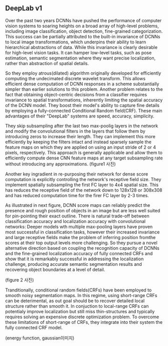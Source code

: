 ## DeepLab v1


Over the past two years DCNNs have pushed the performance of computer vision systems to soaring heights on a broad array of high-level problems, including image classification, object detection, fine-grained categorization. This success can be partially attributed to the built-in invariance of DCNNs to local image transformations, which underpins their ability to learn hierarchical abstractions of data. While this invariance is clearly desirable for high-level vision tasks. It can hamper low-level tasks, such as pose estimation, semantic segmentation where they want precise localization, rather than abstraction of spatial details.

So they employ atrous(dilated) algorithm originally developed for efficiently computing the undecimated discrete wavelet transform. This allows efficient dense computation of DCNN responses in a scheme substantially simpler than earlier solutions to this problem. Another problem relates to the fact that obtaining object-centric decisions from a classifier requires invariance to spatial transformations, inherently limiting the spatial accuracy of the DCNN model. They boost their model's ability to capture fine details by employing a fully-connected Conditional Random field(CRF). These main advantages of their "DeepLab" systems are speed, accuracy, simplicity.



They skip subsampling after the last two max-poolig layers in the network and modify the convolutional filters in the layers that follow them by introducing zeros to increase their length. They can implement this more efficiently by keeping the filters intact and instead sparsely sample the feature maps on which they are applied on using an input stride of 2 or 4 pixels, respectively. This approach is generally applicable and allow them to efficiently compute dense CNN feature maps at any target subsampling rate without introducing any approximations.
(figure1 사진)

Another key ingradient in re-purposing their network for dense score computation is explicitly controlling the network's receptive field size. They implement spatially subsampling the first FC layer to 4x4 spatial size. This has reduces the receptive field of the network down to 128x128 or 308x308 and has reduced computation time for the firer FC layer by 2-3 times.


As illustrated in next figure, DCNN score maps can reliably predict the presence and rough position of objects in an image but are less well suited for pin-pointing their exact outline. There is natural trade-off between classification accuracy and localization accuracy with convolutional networks: Deeper models wth multiple max-pooling layers have proven most successful in classification tasks, however their increased invariance and large receptive fields make the problem of inferring position fromthe scores at their top output levels more challenging. So they pursue a novel alternative direction based on coupling the recognition capacity of DCNNs and the fine-grained localization accuracy of fully connected CRFs and show that it is remarkably successful in addressing the localization challenge, producing accurate semantic segmentation results and recovering object boundaries at a level of detail.

(figure 2 사진)


Tranditionally, conditional random fields(CRFs) have been employed to smooth noisy segmentation maps. In this regime, using short-range CRFs can be deterimental, as out goal should be to recover detailed local structure rather than smooth it. In conjuction to local-range CRFs can potentialy improve localization but still miss thin-structures and typically requires solving an expensive discrete optimization problem. To overcome these limitations of short-range of CRFs, they integrate into their system the fully connected CRF model. 

(energy function, gaussian이미지)
